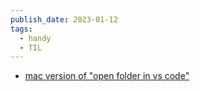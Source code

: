 ```yaml
---
publish_date: 2023-01-12
tags:
  - handy
  - TIL
---
```

- [mac version of "open folder in vs code"](https://twitter.com/flaviocopes/status/1613471036280016898)
